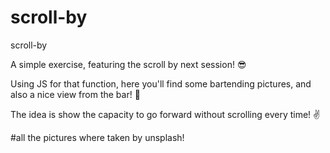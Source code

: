 # scroll-by
 scroll-by


A simple exercise, featuring the scroll by next session! 😎

Using JS for that function, here you'll find some bartending pictures, and also a nice view from the bar! 🍹

The idea is show the capacity to go forward without scrolling every time! ✌

#all the pictures where taken by unsplash!

